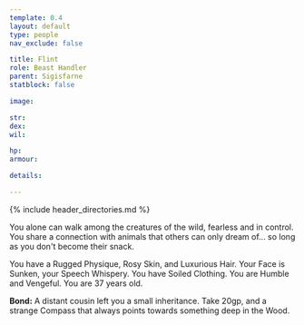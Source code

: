 ```yaml
---
template: 0.4
layout: default
type: people
nav_exclude: false

title: Flint
role: Beast Handler
parent: Sigisfarne
statblock: false

image: 

str: 
dex: 
wil: 

hp: 
armour: 

details:

---
```


{% include header_directories.md %}

You alone can walk among the creatures of the wild, fearless and in control. You share a connection with animals that others can only dream of... so long as you don't become their snack.

You have a Rugged Physique, Rosy Skin, and Luxurious Hair. Your Face is Sunken, your Speech Whispery. You have Soiled Clothing. You are Humble and Vengeful. You are 37 years old.

**Bond:** A distant cousin left you a small inheritance. Take 20gp, and a strange Compass that always points towards something deep in the Wood.